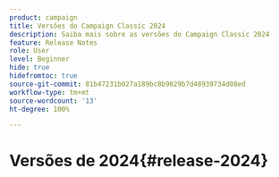 ```yaml
---
product: campaign
title: Versões do Campaign Classic 2024
description: Saiba mais sobre as versões do Campaign Classic 2024
feature: Release Notes
role: User
level: Beginner
hide: true
hidefromtoc: true
source-git-commit: 81b47231b027a189bc8b9029b7d48939734d08ed
workflow-type: tm+mt
source-wordcount: '13'
ht-degree: 100%

---
```


# Versões de 2024{#release-2024}
